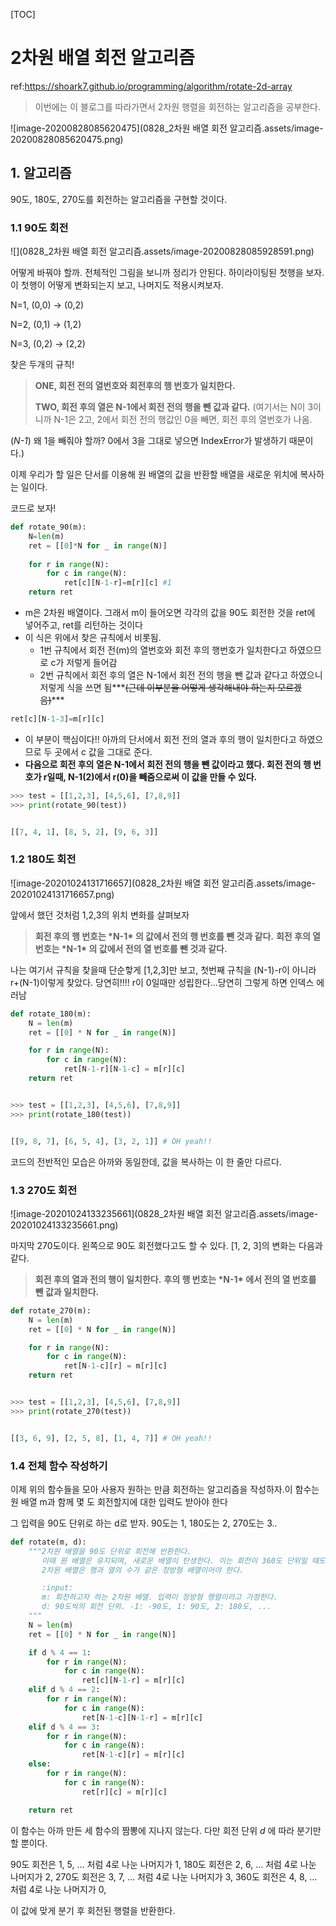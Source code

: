 [TOC]

# 2차원 배열 회전 알고리즘



ref:https://shoark7.github.io/programming/algorithm/rotate-2d-array

> 이번에는 이 블로그를 따라가면서 2차원 행렬을 회전하는 알고리즘을 공부한다. 

![]()![image-20200828085620475](0828_2차원 배열 회전 알고리즘.assets/image-20200828085620475.png)

## 1. 알고리즘

90도, 180도, 270도를 회전하는 알고리즘을 구현할 것이다. 



### 1.1 90도 회전

![](0828_2차원 배열 회전 알고리즘.assets/image-20200828085928591.png)



어떻게 바꿔야 할까. 전체적인 그림을 보니까 정리가 안된다. 하이라이팅된 첫행을 보자. 이 첫행이 어떻게 변화되는지 보고, 나머지도 적용시켜보자.

 

N=1, (0,0) -> (0,2) 

N=2, (0,1) -> (1,2)

N=3, (0,2) -> (2,2)

찾은 두개의 규칙!

>  **ONE, 회전 전의 열번호와 회전후의 행 번호가 일치한다.**
>
> **TWO, 회전 후의 열은 N-1에서 회전 전의 행을 뺀 값과 같다.** (여기서는 N이 3이니까 N-1은 2고, 2에서 회전 전의 행값인 0을 빼면, 회전 후의 열번호가 나옴. 

(*N-1*) 왜 1을 빼줘야 할까? 0에서 3을 그대로 넣으면 IndexError가 발생하기 때문이다.)



이제 우리가 할 일은 단서를 이용해 원 배열의 값을 반환할 배열을 새로운 위치에 복사하는 일이다. 

코드로 보자! 

```python
def rotate_90(m):
    N=len(m)
    ret = [[0]*N for _ in range(N)] 
    
    for r in range(N):
        for c in range(N):
            ret[c][N-1-r]=m[r][c] #1
   	return ret


```

- m은 2차원 배열이다. 그래서 m이 들어오면 각각의 값을 90도 회전한 것을 ret에 넣어주고, ret를 리턴하는 것이다
- 이 식은 위에서 찾은 규칙에서 비롯됨. 
  - 1번 규칙에서 회전 전(m)의 열번호와 회전 후의 행번호가 일치한다고 하였으므로 c가 저렇게 들어감
  - 2번 규칙에서 회전 후의 열은 N-1에서 회전 전의 행을 뺀 값과 같다고 하였으니 저렇게 식을 쓰면 됨***~~(근데 이부분을 어떻게 생각해내야 하는지 모르겠음)~~***

```PYTHON
ret[c][N-1-3]=m[r][c]
```

- 이 부분이 핵심이다!! 아까의 단서에서 회전 전의 열과 후의 행이 일치한다고 하였으므로 두 곳에서 c 값을 그대로 준다. 
- **다음으로 회전 후의 열은 N-1에서 회전 전의 행을 뺀 값이라고 했다. 회전 전의 행 번호가 r일때, N-1(2)에서 r(0)을 빼줌으로써 이 값을 만들 수 있다.**

```PYTHON
>>> test = [[1,2,3], [4,5,6], [7,8,9]]
>>> print(rotate_90(test))


[[7, 4, 1], [8, 5, 2], [9, 6, 3]] 
```



### 1.2 180도 회전

![image-20201024131716657](0828_2차원 배열 회전 알고리즘.assets/image-20201024131716657.png)

앞에서 했던 것처럼 1,2,3의 위치 변화를 살펴보자



> **회전 후의 행 번호는 \*N-1\* 의 값에서 전의 행 번호를 뺀 것과 같다.**
> **회전 후의 열 번호는 \*N-1\* 의 값에서 전의 열 번호를 뺀 것과 같다.**

나는 여기서 규칙을 찾을때 단순핳게 [1,2,3]만 보고, 첫번째 규칙을 (N-1)-r이 아니라 r+(N-1)이렇게 찾았다. 당연히!!!! r이 0일때만 성립한다...당연히 그렇게 하면 인덱스 에러남 

```python
def rotate_180(m):
    N = len(m)
    ret = [[0] * N for _ in range(N)]

    for r in range(N):
        for c in range(N):
            ret[N-1-r][N-1-c] = m[r][c]
    return ret


>>> test = [[1,2,3], [4,5,6], [7,8,9]]
>>> print(rotate_180(test))


[[9, 8, 7], [6, 5, 4], [3, 2, 1]] # OH yeah!!
```

코드의 전반적인 모습은 아까와 동일한데, 값을 복사하는 이 한 줄만 다르다.



### 1.3 270도 회전

![image-20201024133235661](0828_2차원 배열 회전 알고리즘.assets/image-20201024133235661.png)

마지막 270도이다. 왼쪽으로 90도 회전했다고도 할 수 있다. [1, 2, 3]의 변화는 다음과 같다.

> **회전 후의 열과 전의 행이 일치한다.**
> **후의 행 번호는 \*N-1\* 에서 전의 열 번호를 뺀 값과 일치한다.**



```python
def rotate_270(m):
    N = len(m)
    ret = [[0] * N for _ in range(N)]

    for r in range(N):
        for c in range(N):
            ret[N-1-c][r] = m[r][c]
    return ret


>>> test = [[1,2,3], [4,5,6], [7,8,9]]
>>> print(rotate_270(test))


[[3, 6, 9], [2, 5, 8], [1, 4, 7]] # OH yeah!!
```



### 1.4 전체 함수 작성하기

이제 위의 함수들을 모아 사용자 원하는 만큼 회전하는 알고리즘을 작성하자.이 함수는 원 배열 m과 함께 몇 도 회전할지에 대한 입력도 받아야 한다

그 입력을 90도 단위로 하는 d로 받자. 90도는 1, 180도는 2, 270도는 3..

```python
def rotate(m, d):
    """2차원 배열을 90도 단위로 회전해 반환한다.
       이때 원 배열은 유지되며, 새로운 배열이 탄생한다. 이는 회전이 360도 단위일 때도 해당한다.
       2차원 배열은 행과 열의 수가 같은 정방형 배열이어야 한다.

       :input:
       m: 회전하고자 하는 2차원 배열. 입력이 정방형 행렬이라고 가정한다.
       d: 90도씩의 회전 단위. -1: -90도, 1: 90도, 2: 180도, ...
    """
    N = len(m)
    ret = [[0] * N for _ in range(N)]

    if d % 4 == 1:
        for r in range(N):
            for c in range(N):
                ret[c][N-1-r] = m[r][c]
    elif d % 4 == 2:
        for r in range(N):
            for c in range(N):
                ret[N-1-c][N-1-r] = m[r][c]
    elif d % 4 == 3:
        for r in range(N):
            for c in range(N):
                ret[N-1-c][r] = m[r][c]
    else:
        for r in range(N):
            for c in range(N):
                ret[r][c] = m[r][c]

    return ret
```

이 함수는 아까 만든 세 함수의 짬뽕에 지나지 않는다. 다만 회전 단위 *d* 에 따라 분기만 할 뿐이다.

90도 회전은 1, 5, … 처럼 4로 나눈 나머지가 1,
180도 회전은 2, 6, … 처럼 4로 나눈 나머지가 2,
270도 회전은 3, 7, … 처럼 4로 나눈 나머지가 3,
360도 회전은 4, 8, … 처럼 4로 나눈 나머지가 0,

이 값에 맞게 분기 후 회전된 행렬을 반환한다.